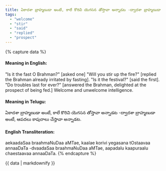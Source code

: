 ```yaml
---
title: ఏకాదశా బ్రాహ్మణుడా అంటే, కాలే కొరివి యెగసన తోస్తావా అన్నాడట -ద్వాదశా బ్రాహ్మణుడా అంటే, ఆపదలు కాపురాలు చేస్తావా అన్నాడట.
tags:
  - "welcome"
  - "stir"
  - "said"
  - "replied"
  - "prospect"
---
```


{% capture data %}
#### Meaning in English:
"Is it the fast O Brahman?" [asked one] "Will you stir up the fire?" [replied the Brahman already irritated by fasting]. "Is it the festival?" [said the first]. "Do troubles last for ever?" [answered the Brahman, delighted at the prospect of being fed.]
Welcome and unwelcome intelligence.

#### Meaning in Telugu:
ఏకాదశా బ్రాహ్మణుడా అంటే, కాలే కొరివి యెగసన తోస్తావా అన్నాడట -ద్వాదశా బ్రాహ్మణుడా అంటే, ఆపదలు కాపురాలు చేస్తావా అన్నాడట.

#### English Transliteration:
aekaadaSaa braahmaNuDaa aMTae, kaalae korivi yegasana tOstaavaa annaaDaTa -dvaadaSaa braahmaNuDaa aMTae, aapadalu kaapuraalu chaestaavaa annaaDaTa.
{% endcapture %}

<div class="notice">{{ data | markdownify }}</div>

